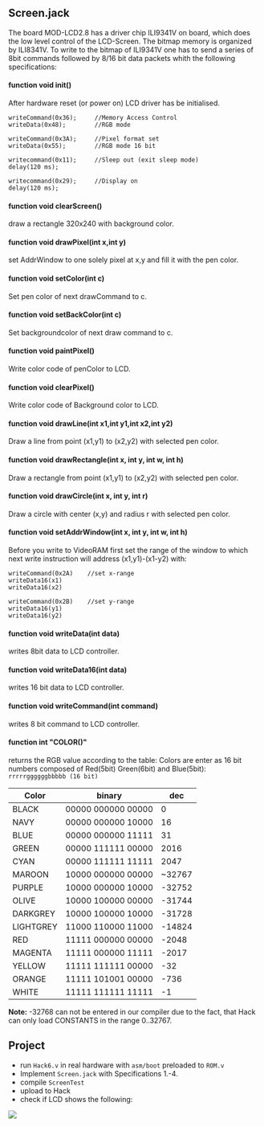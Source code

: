 ## Screen.jack
The board MOD-LCD2.8 has a driver chip ILI9341V on board, which does the low level control of the LCD-Screen. The bitmap memory is organized by ILI8341V. To write to the bitmap of ILI9341V one has to send a series of 8bit commands followed by 8/16 bit data packets whith the following specifications:

#### function void init()

After hardware reset (or power on) LCD driver has be initialised.

```
writeCommand(0x36);     //Memory Access Control
writeData(0x48);        //RGB mode

writeCommand(0x3A);     //Pixel format set
writeData(0x55);        //RGB mode 16 bit
		
writecommand(0x11);     //Sleep out (exit sleep mode)
delay(120 ms);

writecommand(0x29);     //Display on
delay(120 ms);
```

#### function void clearScreen()
draw a rectangle 320x240 with background color.

#### function void drawPixel(int x,int y)
set AddrWindow to one solely pixel at x,y and fill it with the pen color.

#### function void setColor(int c)
Set pen color of next drawCommand to c.

#### function void setBackColor(int c)
Set backgroundcolor of next draw command to c.

#### function void paintPixel()
Write color code of penColor to LCD.

#### function void clearPixel()
Write color code of Background color to LCD.

#### function void drawLine(int x1,int y1,int x2,int y2)
Draw a line from point (x1,y1) to (x2,y2) with selected pen color.

#### function void drawRectangle(int x, int y, int w, int h)

Draw a rectangle from point (x1,y1) to (x2,y2) with selected pen color.

#### function void drawCircle(int x, int y, int r)
Draw a circle with center (x,y) and radius r with selected pen color.

#### function void setAddrWindow(int x, int y, int w, int h)
Before you write to VideoRAM first set the range of the window to which next write instruction will address (x1,y1)-(x1-y2) with:
```
writeCommand(0x2A)    //set x-range
writeData16(x1)
writeData16(x2)

writeCommand(0x2B)    //set y-range
writeData16(y1)
writeData16(y2)
```

#### function void writeData(int data)
writes  8bit data to LCD controller.

#### function void writeData16(int data)
writes 16 bit data to LCD controller.

#### function void writeCommand(int command)
writes 8 bit command to LCD controller.

#### function int "COLOR()"

returns the RGB value according to the table:
Colors are enter as 16 bit numbers composed of Red(5bit) Green(6bit) and Blue(5bit):
```rrrrrggggggbbbbb (16 bit)```

|Color|binary|dec|
|-|-|-|
|BLACK|00000 000000 00000|0|
|NAVY|00000 000000 10000|16|
|BLUE|00000 000000 11111|31|
|GREEN|00000 111111 00000|2016|
|CYAN|00000 111111 11111|2047|
|MAROON|10000 000000 00000|~32767|
|PURPLE|10000 000000 10000|-32752|
|OLIVE|10000 100000 00000|-31744|
|DARKGREY|10000 100000 10000|-31728|
|LIGHTGREY|11000 110000 11000|-14824|
|RED|11111 000000 00000|-2048|
|MAGENTA|11111 000000 11111|-2017|
|YELLOW|11111 111111 00000|-32|
|ORANGE|11111 101001 00000|-736|
|WHITE|11111 111111 11111|-1|
**Note:** -32768 can not be entered in our compiler due to the fact, that Hack can only load CONSTANTS in the range 0..32767.

## Project
* run `Hack6.v` in real hardware with `asm/boot` preloaded to `ROM.v`
* Implement `Screen.jack` with Specifications 1.-4. 
* compile `ScreenTest`
* upload to Hack
* check if LCD shows the following:

![](screen.jpg)